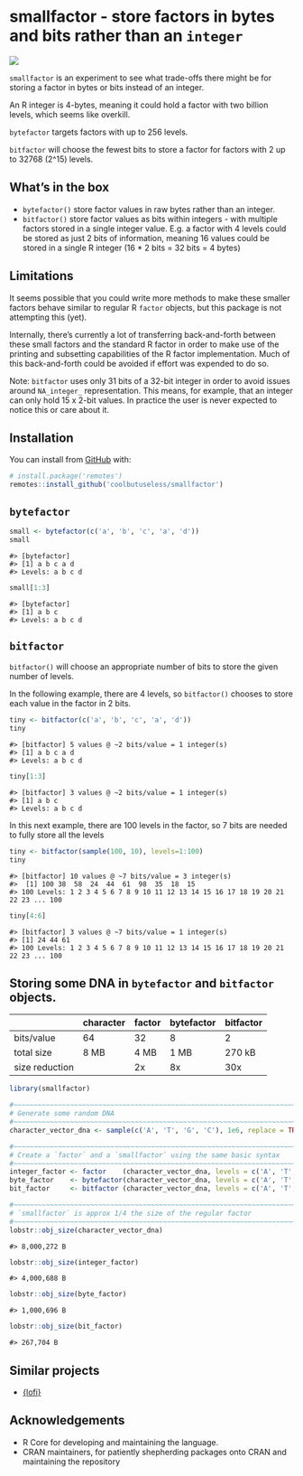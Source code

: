 
<!-- README.md is generated from README.Rmd. Please edit that file -->

# smallfactor - store factors in bytes and bits rather than an `integer`

<!-- badges: start -->

![](https://img.shields.io/badge/cool-useless-green.svg)
<!-- badges: end -->

`smallfactor` is an experiment to see what trade-offs there might be for
storing a factor in bytes or bits instead of an integer.

An R integer is 4-bytes, meaning it could hold a factor with two billion
levels, which seems like overkill.

`bytefactor` targets factors with up to 256 levels.

`bitfactor` will choose the fewest bits to store a factor for factors
with 2 up to 32768 (2^15) levels.

## What’s in the box

-   `bytefactor()` store factor values in raw bytes rather than an
    integer.
-   `bitfactor()` store factor values as bits within integers - with
    multiple factors stored in a single integer value. E.g. a factor
    with 4 levels could be stored as just 2 bits of information, meaning
    16 values could be stored in a single R integer (16 \* 2 bits = 32
    bits = 4 bytes)

## Limitations

It seems possible that you could write more methods to make these
smaller factors behave similar to regular R `factor` objects, but this
package is not attempting this (yet).

Internally, there’s currently a lot of transferring back-and-forth
between these small factors and the standard R factor in order to make
use of the printing and subsetting capabilities of the R factor
implementation. Much of this back-and-forth could be avoided if effort
was expended to do so.

Note: `bitfactor` uses only 31 bits of a 32-bit integer in order to
avoid issues around `NA_integer_` representation. This means, for
example, that an integer can only hold 15 x 2-bit values. In practice
the user is never expected to notice this or care about it.

## Installation

You can install from
[GitHub](https://github.com/coolbutuseless/smallfactor) with:

``` r
# install.package('remotes')
remotes::install_github('coolbutuseless/smallfactor')
```

## `bytefactor`

``` r
small <- bytefactor(c('a', 'b', 'c', 'a', 'd'))
small
```

    #> [bytefactor]
    #> [1] a b c a d
    #> Levels: a b c d

``` r
small[1:3]
```

    #> [bytefactor]
    #> [1] a b c
    #> Levels: a b c d

## `bitfactor`

`bitfactor()` will choose an appropriate number of bits to store the
given number of levels.

In the following example, there are 4 levels, so `bitfactor()` chooses
to store each value in the factor in 2 bits.

``` r
tiny <- bitfactor(c('a', 'b', 'c', 'a', 'd'))
tiny
```

    #> [bitfactor] 5 values @ ~2 bits/value = 1 integer(s)
    #> [1] a b c a d
    #> Levels: a b c d

``` r
tiny[1:3]
```

    #> [bitfactor] 3 values @ ~2 bits/value = 1 integer(s)
    #> [1] a b c
    #> Levels: a b c d

In this next example, there are 100 levels in the factor, so 7 bits are
needed to fully store all the levels

``` r
tiny <- bitfactor(sample(100, 10), levels=1:100)
tiny
```

    #> [bitfactor] 10 values @ ~7 bits/value = 3 integer(s)
    #>  [1] 100 38  58  24  44  61  98  35  18  15 
    #> 100 Levels: 1 2 3 4 5 6 7 8 9 10 11 12 13 14 15 16 17 18 19 20 21 22 23 ... 100

``` r
tiny[4:6]
```

    #> [bitfactor] 3 values @ ~7 bits/value = 1 integer(s)
    #> [1] 24 44 61
    #> 100 Levels: 1 2 3 4 5 6 7 8 9 10 11 12 13 14 15 16 17 18 19 20 21 22 23 ... 100

## Storing some DNA in `bytefactor` and `bitfactor` objects.

|                | character | factor | bytefactor | bitfactor |
|----------------|-----------|--------|------------|-----------|
| bits/value     | 64        | 32     | 8          | 2         |
| total size     | 8 MB      | 4 MB   | 1 MB       | 270 kB    |
| size reduction |           | 2x     | 8x         | 30x       |

``` r
library(smallfactor)

#~~~~~~~~~~~~~~~~~~~~~~~~~~~~~~~~~~~~~~~~~~~~~~~~~~~~~~~~~~~~~~~~~~~~~~~~~~~~~
# Generate some random DNA
#~~~~~~~~~~~~~~~~~~~~~~~~~~~~~~~~~~~~~~~~~~~~~~~~~~~~~~~~~~~~~~~~~~~~~~~~~~~~~
character_vector_dna <- sample(c('A', 'T', 'G', 'C'), 1e6, replace = TRUE)

#~~~~~~~~~~~~~~~~~~~~~~~~~~~~~~~~~~~~~~~~~~~~~~~~~~~~~~~~~~~~~~~~~~~~~~~~~~~~~
# Create a `factor` and a `smallfactor` using the same basic syntax
#~~~~~~~~~~~~~~~~~~~~~~~~~~~~~~~~~~~~~~~~~~~~~~~~~~~~~~~~~~~~~~~~~~~~~~~~~~~~~
integer_factor <- factor    (character_vector_dna, levels = c('A', 'T', 'G', 'C'))
byte_factor    <- bytefactor(character_vector_dna, levels = c('A', 'T', 'G', 'C'))
bit_factor     <- bitfactor (character_vector_dna, levels = c('A', 'T', 'G', 'C'))

#~~~~~~~~~~~~~~~~~~~~~~~~~~~~~~~~~~~~~~~~~~~~~~~~~~~~~~~~~~~~~~~~~~~~~~~~~~~~~
# `smallfactor` is approx 1/4 the size of the regular factor
#~~~~~~~~~~~~~~~~~~~~~~~~~~~~~~~~~~~~~~~~~~~~~~~~~~~~~~~~~~~~~~~~~~~~~~~~~~~~~
lobstr::obj_size(character_vector_dna)
```

    #> 8,000,272 B

``` r
lobstr::obj_size(integer_factor)
```

    #> 4,000,688 B

``` r
lobstr::obj_size(byte_factor)
```

    #> 1,000,696 B

``` r
lobstr::obj_size(bit_factor)
```

    #> 267,704 B

## Similar projects

-   [{lofi}](https://github.com/coolbutuseless/lofi)

## Acknowledgements

-   R Core for developing and maintaining the language.
-   CRAN maintainers, for patiently shepherding packages onto CRAN and
    maintaining the repository

